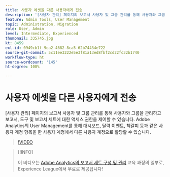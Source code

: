 ```yaml
---
title: 사용자 에셋을 다른 사용자에게 전송
description: '[사용자 관리] 페이지의 보고서 사용자 및 그룹 관리를 통해 사용자와 그룹을 관리하고 보고서, 도구 및 보고서 세트에 대한 액세스 권한을 제어할 수 있습니다. Adobe Analytics의 User Management를 통해 대시보드, 달력 이벤트, 책갈피 등과 같은 사용자 계정 항목을 한 사용자 계정에서 다른 사용자 계정으로 할당할 수 있습니다.'
feature: Admin Tools, User Management
topic: Administration, Migration
role: User, Admin
level: Intermediate, Experienced
thumbnail: 335745.jpg
kt: 8459
exl-id: 0949cb1f-9ea2-4682-8ca5-62b74434e722
source-git-commit: 5c11ee3222e5e3f81a13ed8fbf2cd22fc32b1740
workflow-type: ht
source-wordcount: '145'
ht-degree: 100%

---
```


# 사용자 에셋을 다른 사용자에게 전송

[사용자 관리] 페이지의 보고서 사용자 및 그룹 관리를 통해 사용자와 그룹을 관리하고 보고서, 도구 및 보고서 세트에 대한 액세스 권한을 제어할 수 있습니다. Adobe Analytics의 User Management를 통해 대시보드, 달력 이벤트, 책갈피 등과 같은 사용자 계정 항목을 한 사용자 계정에서 다른 사용자 계정으로 할당할 수 있습니다.

>[!VIDEO](https://video.tv.adobe.com/v/335745/?quality=12&learn=on)

>[!INFO]
>
> 이 비디오는 [Adobe Analytics의 보고서 세트 구성 및 관리](https://experienceleague.adobe.com/?recommended=Analytics-A-1-2021.1.administration) 교육 과정의 일부로, Experience League에서 무료로 제공됩니다!